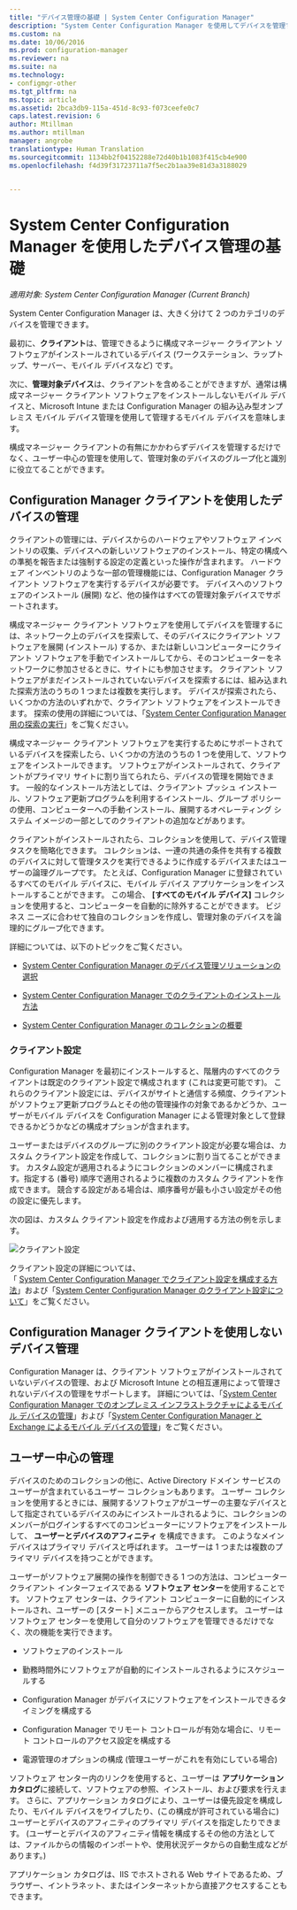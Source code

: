 ```yaml
---
title: "デバイス管理の基礎 | System Center Configuration Manager"
description: "System Center Configuration Manager を使用してデバイスを管理する方法について説明します。"
ms.custom: na
ms.date: 10/06/2016
ms.prod: configuration-manager
ms.reviewer: na
ms.suite: na
ms.technology:
- configmgr-other
ms.tgt_pltfrm: na
ms.topic: article
ms.assetid: 2bca3db9-115a-451d-8c93-f073ceefe0c7
caps.latest.revision: 6
author: Mtillman
ms.author: mtillman
manager: angrobe
translationtype: Human Translation
ms.sourcegitcommit: 1134bb2f04152288e72d40b1b1083f415cb4e900
ms.openlocfilehash: f4d39f31723711a7f5ec2b1aa39e81d3a3188029


---
```

# <a name="fundamentals-of-managing-devices-with-system-center-configuration-manager"></a>System Center Configuration Manager を使用したデバイス管理の基礎

*適用対象: System Center Configuration Manager (Current Branch)*

System Center Configuration Manager は、大きく分けて 2 つのカテゴリのデバイスを管理できます。

最初に、**クライアント**は、管理できるように構成マネージャー クライアント ソフトウェアがインストールされているデバイス (ワークステーション、ラップトップ、サーバー、モバイル デバイスなど) です。   

次に、**管理対象デバイス**は、クライアントを含めることができますが、通常は構成マネージャー クライアント ソフトウェアをインストールしないモバイル デバイスと、Microsoft Intune または Configuration Manager の組み込み型オンプレミス モバイル デバイス管理を使用して管理するモバイル デバイスを意味します。

構成マネージャー クライアントの有無にかかわらずデバイスを管理するだけでなく、ユーザー中心の管理を使用して、管理対象のデバイスのグループ化と識別に役立てることができます。

## <a name="managing-devices-with-the-configuration-manager-client"></a>Configuration Manager クライアントを使用したデバイスの管理

 クライアントの管理には、デバイスからのハードウェアやソフトウェア インベントリの収集、デバイスへの新しいソフトウェアのインストール、特定の構成への準拠を報告または強制する設定の定義といった操作が含まれます。 ハードウェア インベントリのような一部の管理機能には、Configuration Manager クライアント ソフトウェアを実行するデバイスが必要です。 デバイスへのソフトウェアのインストール (展開) など、他の操作はすべての管理対象デバイスでサポートされます。  

 構成マネージャー クライアント ソフトウェアを使用してデバイスを管理するには、ネットワーク上のデバイスを探索して、そのデバイスにクライアント ソフトウェアを展開 (インストール) するか、または新しいコンピューターにクライアント ソフトウェアを手動でインストールしてから、そのコンピューターをネットワークに参加させるときに、サイトにも参加させます。 クライアント ソフトウェアがまだインストールされていないデバイスを探索するには、組み込まれた探索方法のうちの 1 つまたは複数を実行します。 デバイスが探索されたら、いくつかの方法のいずれかで、クライアント ソフトウェアをインストールできます。 探索の使用の詳細については、「[System Center Configuration Manager 用の探索の実行](../../core/servers/deploy/configure/run-discovery.md)」をご覧ください。  

 構成マネージャー クライアント ソフトウェアを実行するためにサポートされているデバイスを探索したら、いくつかの方法のうちの 1 つを使用して、ソフトウェアをインストールできます。 ソフトウェアがインストールされて、クライアントがプライマリ サイトに割り当てられたら、デバイスの管理を開始できます。  一般的なインストール方法としては、クライアント プッシュ インストール、ソフトウェア更新プログラムを利用するインストール、グループ ポリシーの使用、コンピューターへの手動インストール、展開するオペレーティング システム イメージの一部としてのクライアントの追加などがあります。  

 クライアントがインストールされたら、コレクションを使用して、デバイス管理タスクを簡略化できます。 コレクションは、一連の共通の条件を共有する複数のデバイスに対して管理タスクを実行できるように作成するデバイスまたはユーザーの論理グループです。 たとえば、Configuration Manager に登録されているすべてのモバイル デバイスに、モバイル デバイス アプリケーションをインストールすることができます。 この場合、 **[すべてのモバイル デバイス]** コレクションを使用すると、コンピューターを自動的に除外することができます。 ビジネス ニーズに合わせて独自のコレクションを作成し、管理対象のデバイスを論理的にグループ化できます。  

 詳細については、以下のトピックをご覧ください。  

-   [System Center Configuration Manager のデバイス管理ソリューションの選択](../../core/plan-design/choose-a-device-management-solution.md)  

-   [System Center Configuration Manager でのクライアントのインストール方法](../../core/clients/deploy/plan/client-installation-methods.md)  

-   [System Center Configuration Manager のコレクションの概要](../../core/clients/manage/collections/introduction-to-collections.md)  

### <a name="client-settings"></a>クライアント設定  
 Configuration Manager を最初にインストールすると、階層内のすべてのクライアントは既定のクライアント設定で構成されます (これは変更可能です)。 これらのクライアント設定には、デバイスがサイトと通信する頻度、クライアントがソフトウェア更新プログラムとその他の管理操作の対象であるかどうか、ユーザーがモバイル デバイスを Configuration Manager による管理対象として登録できるかどうかなどの構成オプションが含まれます。  

 ユーザーまたはデバイスのグループに別のクライアント設定が必要な場合は、カスタム クライアント設定を作成して、コレクションに割り当てることができます。  カスタム設定が適用されるようにコレクションのメンバーに構成されます。指定する (番号) 順序で適用されるように複数のカスタム クライアントを作成できます。  競合する設定がある場合は、順序番号が最も小さい設定がその他の設定に優先します。  

 次の図は、カスタム クライアント設定を作成および適用する方法の例を示します。  

 ![クライアント設定](media/ClientSettings.gif)  

 クライアント設定の詳細については、  
「                [System Center Configuration Manager でクライアント設定を構成する方法](../../core/clients/deploy/configure-client-settings.md)」および「[System Center Configuration Manager のクライアント設定について](../../core/clients/deploy/about-client-settings.md)」をご覧ください。

## <a name="managing-devices-without-the-configuration-manager-client"></a>Configuration Manager クライアントを使用しないデバイス管理  
 Configuration Manager は、クライアント ソフトウェアがインストールされていないデバイスの管理、および Microsoft Intune との相互運用によって管理されないデバイスの管理をサポートします。 詳細については、「[System Center Configuration Manager でのオンプレミス インフラストラクチャによるモバイル デバイスの管理](../../mdm/understand/manage-mobile-devices-with-on-premises-infrastructure.md)」および「[System Center Configuration Manager と Exchange によるモバイル デバイスの管理](../../mdm/deploy-use/manage-mobile-devices-with-exchange-activesync.md)」をご覧ください。  

## <a name="user-centric-management"></a>ユーザー中心の管理  
 デバイスのためのコレクションの他に、Active Directory ドメイン サービスのユーザーが含まれているユーザー コレクションもあります。 ユーザー コレクションを使用するときには、展開するソフトウェアがユーザーの主要なデバイスとして指定されているデバイスのみにインストールされるように、コレクションのメンバーがログインするすべてのコンピューターにソフトウェアをインストールして、 **ユーザーとデバイスのアフィニティ** を構成できます。 このようなメイン デバイスはプライマリ デバイスと呼ばれます。 ユーザーは 1 つまたは複数のプライマリ デバイスを持つことができます。  

 ユーザーがソフトウェア展開の操作を制御できる 1 つの方法は、コンピューター クライアント インターフェイスである **ソフトウェア センター**を使用することです。 ソフトウェア センターは、クライアント コンピューターに自動的にインストールされ、ユーザーの [スタート] メニューからアクセスします。 ユーザーはソフトウェア センターを使用して自分のソフトウェアを管理できるだけでなく、次の機能を実行できます。  

-   ソフトウェアのインストール  

-   勤務時間外にソフトウェアが自動的にインストールされるようにスケジュールする  

-   Configuration Manager がデバイスにソフトウェアをインストールできるタイミングを構成する  

-   Configuration Manager でリモート コントロールが有効な場合に、リモート コントロールのアクセス設定を構成する  

-   電源管理のオプションの構成 (管理ユーザーがこれを有効にしている場合)  

 ソフトウェア センター内のリンクを使用すると、ユーザーは **アプリケーション カタログ**に接続して、ソフトウェアの参照、インストール、および要求を行えます。 さらに、アプリケーション カタログにより、ユーザーは優先設定を構成したり、モバイル デバイスをワイプしたり、(この構成が許可されている場合に) ユーザーとデバイスのアフィニティのプライマリ デバイスを指定したりできます。 (ユーザーとデバイスのアフィニティ情報を構成するその他の方法としては、ファイルからの情報のインポートや、使用状況データからの自動生成などがあります。)  

 アプリケーション カタログは、IIS でホストされる Web サイトであるため、ブラウザー、イントラネット、またはインターネットから直接アクセスすることもできます。  



<!--HONumber=Nov16_HO1-->


